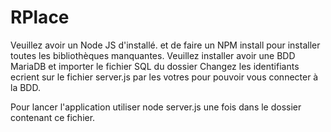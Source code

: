 # RPlace

Veuillez avoir un Node JS d'installé.
et de faire un NPM install pour installer toutes les bibliothèques manquantes.
Veuillez installer avoir une BDD MariaDB et importer le fichier SQL du dossier
Changez les identifiants ecrient sur le fichier server.js par les votres pour pouvoir vous connecter à la BDD.

Pour lancer l'application utiliser node server.js une fois dans le dossier contenant ce fichier.
